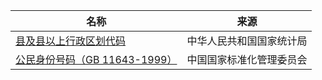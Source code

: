 | 名称 | 来源 |
| ---- | ---- |
| [县及县以上行政区划代码](http://www.stats.gov.cn/tjsj/tjbz/xzqhdm/) | 中华人民共和国国家统计局 |
| [公民身份号码（GB 11643-1999）](http://gb123.sac.gov.cn/GBCenter/gb/gbInfo?id=187) | 中国国家标准化管理委员会 |
